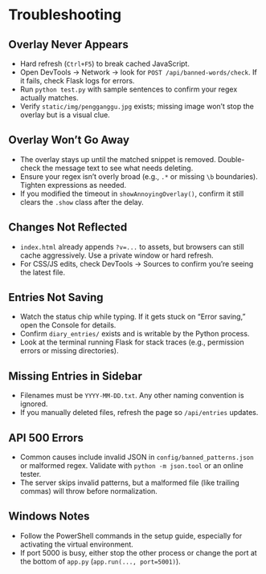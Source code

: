 # Troubleshooting

## Overlay Never Appears

- Hard refresh (`Ctrl+F5`) to break cached JavaScript.
- Open DevTools → Network → look for `POST /api/banned-words/check`. If it fails, check Flask logs for errors.
- Run `python test.py` with sample sentences to confirm your regex actually matches.
- Verify `static/img/pengganggu.jpg` exists; missing image won’t stop the overlay but is a visual clue.

## Overlay Won’t Go Away

- The overlay stays up until the matched snippet is removed. Double-check the message text to see what needs deleting.
- Ensure your regex isn’t overly broad (e.g., `.*` or missing `\b` boundaries). Tighten expressions as needed.
- If you modified the timeout in `showAnnoyingOverlay()`, confirm it still clears the `.show` class after the delay.

## Changes Not Reflected

- `index.html` already appends `?v=...` to assets, but browsers can still cache aggressively. Use a private window or hard refresh.
- For CSS/JS edits, check DevTools → Sources to confirm you’re seeing the latest file.

## Entries Not Saving

- Watch the status chip while typing. If it gets stuck on “Error saving,” open the Console for details.
- Confirm `diary_entries/` exists and is writable by the Python process.
- Look at the terminal running Flask for stack traces (e.g., permission errors or missing directories).

## Missing Entries in Sidebar

- Filenames must be `YYYY-MM-DD.txt`. Any other naming convention is ignored.
- If you manually deleted files, refresh the page so `/api/entries` updates.

## API 500 Errors

- Common causes include invalid JSON in `config/banned_patterns.json` or malformed regex. Validate with `python -m json.tool` or an online tester.
- The server skips invalid patterns, but a malformed file (like trailing commas) will throw before normalization.

## Windows Notes

- Follow the PowerShell commands in the setup guide, especially for activating the virtual environment.
- If port 5000 is busy, either stop the other process or change the port at the bottom of `app.py` (`app.run(..., port=5001)`).
